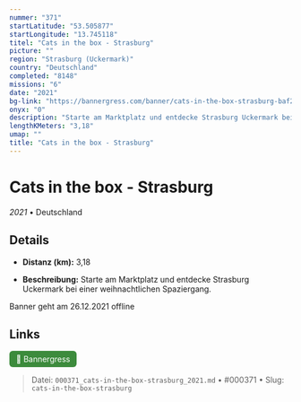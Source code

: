 ```yaml
---
nummer: "371"
startLatitude: "53.505877"
startLongitude: "13.745118"
titel: "Cats in the box - Strasburg"
picture: ""
region: "Strasburg (Uckermark)"
country: "Deutschland"
completed: "8148"
missions: "6"
date: "2021"
bg-link: "https://bannergress.com/banner/cats-in-the-box-strasburg-baf2"
onyx: "0"
description: "Starte am Marktplatz und entdecke Strasburg Uckermark bei einer weihnachtlichen Spaziergang. \n\nBanner geht am 26.12.2021 offline"
lengthKMeters: "3,18"
umap: ""
title: "Cats in the box - Strasburg"
---
```

# Cats in the box - Strasburg

*2021* • Deutschland



## Details
- **Distanz (km):** 3,18



- **Beschreibung:** Starte am Marktplatz und entdecke Strasburg Uckermark bei einer weihnachtlichen Spaziergang. 

Banner geht am 26.12.2021 offline


## Links
<div style="margin-top: 0.5em;">
<a href="https://bannergress.com/banner/cats-in-the-box-strasburg-baf2" target="_blank" style="display:inline-block;margin-right:8px;padding:6px 12px;background-color:#3c8b3c;color:white;text-decoration:none;border-radius:6px;">🔗 Bannergress</a>

</div>


> Datei: `000371_cats-in-the-box-strasburg_2021.md` • #000371 • Slug: `cats-in-the-box-strasburg`
